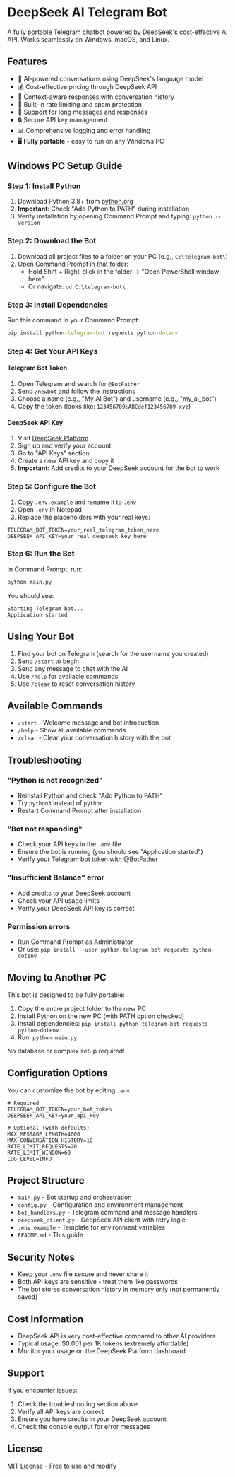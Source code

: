 # DeepSeek AI Telegram Bot

A fully portable Telegram chatbot powered by DeepSeek's cost-effective AI API. Works seamlessly on Windows, macOS, and Linux.

## Features

- 🤖 AI-powered conversations using DeepSeek's language model
- 💰 Cost-effective pricing through DeepSeek API
- 💬 Context-aware responses with conversation history
- 🚦 Built-in rate limiting and spam protection
- 📝 Support for long messages and responses
- 🔒 Secure API key management
- 📊 Comprehensive logging and error handling
- 🖥️ **Fully portable** - easy to run on any Windows PC

## Windows PC Setup Guide

### Step 1: Install Python

1. Download Python 3.8+ from [python.org](https://www.python.org/downloads/)
2. **Important**: Check "Add Python to PATH" during installation
3. Verify installation by opening Command Prompt and typing: `python --version`

### Step 2: Download the Bot

1. Download all project files to a folder on your PC (e.g., `C:\telegram-bot\`)
2. Open Command Prompt in that folder:
   - Hold Shift + Right-click in the folder → "Open PowerShell window here"
   - Or navigate: `cd C:\telegram-bot\`

### Step 3: Install Dependencies

Run this command in your Command Prompt:
```cmd
pip install python-telegram-bot requests python-dotenv
```

### Step 4: Get Your API Keys

#### Telegram Bot Token
1. Open Telegram and search for `@BotFather`
2. Send `/newbot` and follow the instructions
3. Choose a name (e.g., "My AI Bot") and username (e.g., "my_ai_bot")
4. Copy the token (looks like: `123456789:ABCdef123456789-xyz`)

#### DeepSeek API Key
1. Visit [DeepSeek Platform](https://platform.deepseek.com)
2. Sign up and verify your account
3. Go to "API Keys" section
4. Create a new API key and copy it
5. **Important**: Add credits to your DeepSeek account for the bot to work

### Step 5: Configure the Bot

1. Copy `.env.example` and rename it to `.env`
2. Open `.env` in Notepad
3. Replace the placeholders with your real keys:
```
TELEGRAM_BOT_TOKEN=your_real_telegram_token_here
DEEPSEEK_API_KEY=your_real_deepseek_key_here
```

### Step 6: Run the Bot

In Command Prompt, run:
```cmd
python main.py
```

You should see:
```
Starting Telegram bot...
Application started
```

## Using Your Bot

1. Find your bot on Telegram (search for the username you created)
2. Send `/start` to begin
3. Send any message to chat with the AI
4. Use `/help` for available commands
5. Use `/clear` to reset conversation history

## Available Commands

- `/start` - Welcome message and bot introduction
- `/help` - Show all available commands
- `/clear` - Clear your conversation history with the bot

## Troubleshooting

### "Python is not recognized"
- Reinstall Python and check "Add Python to PATH"
- Try `python3` instead of `python`
- Restart Command Prompt after installation

### "Bot not responding"
- Check your API keys in the `.env` file
- Ensure the bot is running (you should see "Application started")
- Verify your Telegram bot token with @BotFather

### "Insufficient Balance" error
- Add credits to your DeepSeek account
- Check your API usage limits
- Verify your DeepSeek API key is correct

### Permission errors
- Run Command Prompt as Administrator
- Or use: `pip install --user python-telegram-bot requests python-dotenv`

## Moving to Another PC

This bot is designed to be fully portable:

1. Copy the entire project folder to the new PC
2. Install Python on the new PC (with PATH option checked)
3. Install dependencies: `pip install python-telegram-bot requests python-dotenv`
4. Run: `python main.py`

No database or complex setup required!

## Configuration Options

You can customize the bot by editing `.env`:

```
# Required
TELEGRAM_BOT_TOKEN=your_bot_token
DEEPSEEK_API_KEY=your_api_key

# Optional (with defaults)
MAX_MESSAGE_LENGTH=4000
MAX_CONVERSATION_HISTORY=10
RATE_LIMIT_REQUESTS=20
RATE_LIMIT_WINDOW=60
LOG_LEVEL=INFO
```

## Project Structure

- `main.py` - Bot startup and orchestration
- `config.py` - Configuration and environment management
- `bot_handlers.py` - Telegram command and message handlers
- `deepseek_client.py` - DeepSeek API client with retry logic
- `.env.example` - Template for environment variables
- `README.md` - This guide

## Security Notes

- Keep your `.env` file secure and never share it
- Both API keys are sensitive - treat them like passwords
- The bot stores conversation history in memory only (not permanently saved)

## Cost Information

- DeepSeek API is very cost-effective compared to other AI providers
- Typical usage: $0.001 per 1K tokens (extremely affordable)
- Monitor your usage on the DeepSeek Platform dashboard

## Support

If you encounter issues:
1. Check the troubleshooting section above
2. Verify all API keys are correct
3. Ensure you have credits in your DeepSeek account
4. Check the console output for error messages

## License

MIT License - Free to use and modify